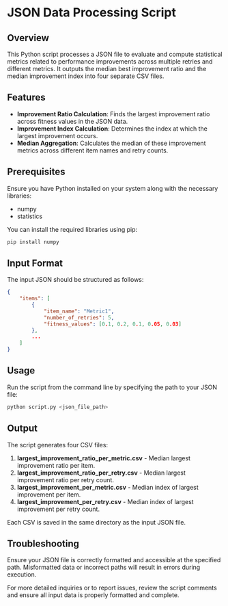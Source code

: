 
# JSON Data Processing Script

## Overview

This Python script processes a JSON file to evaluate and compute statistical metrics related to performance improvements across multiple retries and different metrics. It outputs the median best improvement ratio and the median improvement index into four separate CSV files.

## Features

- **Improvement Ratio Calculation**: Finds the largest improvement ratio across fitness values in the JSON data.
- **Improvement Index Calculation**: Determines the index at which the largest improvement occurs.
- **Median Aggregation**: Calculates the median of these improvement metrics across different item names and retry counts.

## Prerequisites

Ensure you have Python installed on your system along with the necessary libraries:

- numpy
- statistics

You can install the required libraries using pip:

```bash
pip install numpy
```

## Input Format

The input JSON should be structured as follows:

```json
{
    "items": [
        {
            "item_name": "Metric1",
            "number_of_retries": 5,
            "fitness_values": [0.1, 0.2, 0.1, 0.05, 0.03]
        },
        ...
    ]
}
```

## Usage

Run the script from the command line by specifying the path to your JSON file:

```bash
python script.py <json_file_path>
```

## Output

The script generates four CSV files:

1. **largest_improvement_ratio_per_metric.csv** - Median largest improvement ratio per item.
2. **largest_improvement_ratio_per_retry.csv** - Median largest improvement ratio per retry count.
3. **largest_improvement_per_metric.csv** - Median index of largest improvement per item.
4. **largest_improvement_per_retry.csv** - Median index of largest improvement per retry count.

Each CSV is saved in the same directory as the input JSON file.

## Troubleshooting

Ensure your JSON file is correctly formatted and accessible at the specified path. Misformatted data or incorrect paths will result in errors during execution.

For more detailed inquiries or to report issues, review the script comments and ensure all input data is properly formatted and complete.